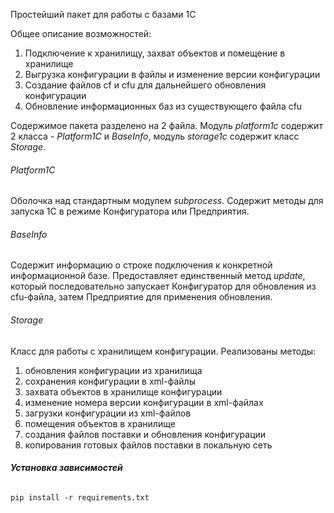 Простейший пакет для работы с базами 1С

Общее описание возможностей:
1) Подключение к хранилищу, захват объектов и помещение в хранилище
2) Выгрузка конфигурации в файлы и изменение версии конфигурации
3) Создание файлов cf и cfu для дальнейшего обновления конфигурации
4) Обновление информационных баз из существующего файла cfu

Содержимое пакета разделено на 2 файла.
Модуль _platform1c_ содержит 2 класса - _Platform1C_ и _BaseInfo_,
модуль _storage1c_ содержит класс _Storage_.

###### Platform1C
Оболочка над стандартным модулем _subprocess_.
Содержит методы для запуска 1С в режиме Конфигуратора или Предприятия.

###### BaseInfo
Содержит информацию о строке подключения к конкретной информационной базе.
Предоставляет единственный метод _update_, который последовательно запускает
Конфигуратор для обновления из cfu-файла, затем Предприятие для применения 
обновления.

###### Storage
Класс для работы с хранилищем конфигурации.
Реализованы методы:
1) обновления конфигурации из хранилища
2) сохранения конфигурации в xml-файлы
3) захвата объектов в хранилище конфигурации
4) изменение номера версии конфигурации в xml-файлах
5) загрузки конфигурации из xml-файлов
6) помещения объектов в хранилище
7) создания файлов поставки и обновления конфигурации
8) копирования готовых файлов поставки в локальную сеть

###### **Установка зависимостей**

`pip install -r requirements.txt`
